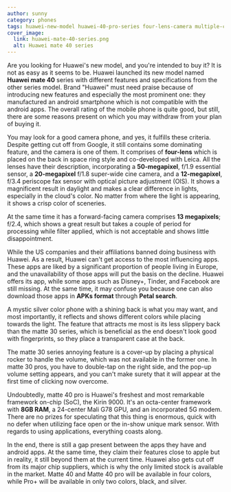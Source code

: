 ```yaml
---
author: sunny
category: phones
tags: huawei-new-model huawei-40-pro-series four-lens-camera multiple-colors
cover_image:
  link: huawei-mate-40-series.png
  alt: Huawei mate 40 series
---
```

Are you looking for Huawei's new model, and you're intended to buy it? It is not as easy as it seems to be. Huawei launched its new model named **Huawei mate 40** series with different features and specifications from the other series model. Brand "Huawei" must need praise because of introducing new features and especially the most prominent one: they manufactured an android smartphone which is not compatible with the android apps. The overall rating of the mobile phone is quite good, but still, there are some reasons present on which you may withdraw from your plan of buying it.

You may look for a good camera phone, and yes, it fulfills these criteria. Despite getting cut off from Google, it still contains some dominating feature, and the camera is one of them. It comprises of **four-lens** which is placed on the back in space ring style and co-developed with Leica. All the lenses have their description, incorporating a **50-megapixel**, f/1.9 essential sensor, a **20-megapixel** f/1.8 super-wide cine camera, and a **12-megapixel**, f/3.4 periscope fax sensor with optical picture adjustment (OIS). It shows a magnificent result in daylight and makes a clear difference in lights, especially in the cloud's color. No matter from where the light is appearing, it shows a crisp color of sceneries.

At the same time it has a forward-facing camera comprises **13 megapixels**; f/2.4, which shows a great result but takes a couple of period for processing while filter applied, which is not acceptable and shows little disappointment.

While the US companies and their affiliations banned doing business with Huawei. As a result, Huawei can't get access to the most influencing apps. These apps are liked by a significant proportion of people living in Europe, and the unavailability of those apps will put the basis on the decline. Huawei offers its app, while some apps such as Disney+, Tinder, and Facebook are still missing. At the same time, it may confuse you because one can also download those apps in **APKs format** through **Petal search**. 

A mystic silver color phone with a shining back is what you may want, and most importantly, it reflects and shows different colors while placing towards the light. The feature that attracts me most is its less slippery back than the matte 30 series, which is beneficial as the end doesn't look good with fingerprints, so they place a transparent case at the back.

The matte 30 series annoying feature is a cover-up by placing a physical rocker to handle the volume, which was not available in the former one. In matte 30 pros, you have to double-tap on the right side, and the pop-up volume setting appears, and you can't make surety that it will appear at the first time of clicking now overcome.

Undoubtedly, matte 40 pro is Huawei's freshest and most remarkable framework on-chip (SoC), the Kirin 9000. It's an octa-center framework with **8GB RAM**, a 24-center Mali G78 GPU, and an incorporated 5G modem. There are no prizes for speculating that this thing is enormous, quick with no defer when utilizing face open or the in-show unique mark sensor. With regards to using applications, everything coasts along.

In the end, there is still a gap present between the apps they have and android apps. At the same time, they claim their features close to apple but in reality, it still beyond them at the current time. Huawei also gets cut off from its major chip suppliers, which is why the only limited stock is available in the market. Matte 40 and Matte 40 pro will be available in four colors, while Pro+ will be available in only two colors, black, and silver.
